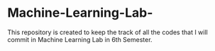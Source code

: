 # Machine-Learning-Lab-
This repository is created to keep the track of all the codes that I will commit in Machine Learning Lab in 6th Semester.
